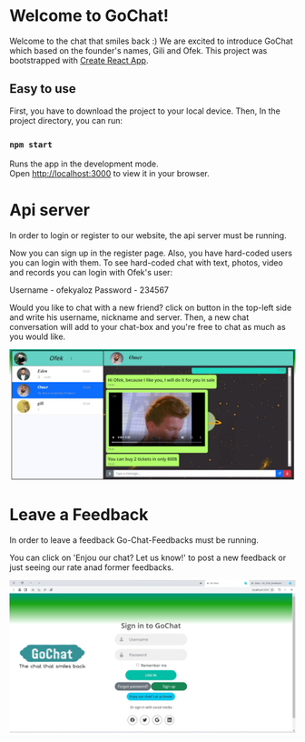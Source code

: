 # Welcome to GoChat!

Welcome to the chat that smiles back :)
We are excited to introduce GoChat which based on the founder's names, Gili and Ofek.
This project was bootstrapped with [Create React App](https://github.com/facebook/create-react-app).


## Easy to use
First, you have to download the project to your local device. Then, In the project directory, you can run:

### `npm start`

Runs the app in the development mode.\
Open [http://localhost:3000](http://localhost:3000) to view it in your browser.

# Api server
In order to login or register to our website, the api server must be running.

Now you can sign up in the register page. Also, you have hard-coded users you can login with them.
To see hard-coded chat with text, photos, video and records you can login with Ofek's user:

Username - ofekyaloz
Password - 234567

Would you like to chat with a new friend? click on button in the top-left side and write his username, nickname and server. Then, a new chat conversation will add to your chat-box and you're free to chat as much as you would like.

![GoChat](https://github.com/Ofekyaloz/GO-Chat/blob/master/src/Pictures/Screenshot.jpeg)

# Leave a Feedback
In order to leave a feedback Go-Chat-Feedbacks must be running.

You can click on 'Enjou our chat? Let us know!' to post a new feedback or just seeing our rate anad former feedbacks.

![GoChat](https://github.com/Ofekyaloz/GO-Chat-Web-API/blob/master/src/Pictures/Go-Chat-Signin_Page.jpg)
